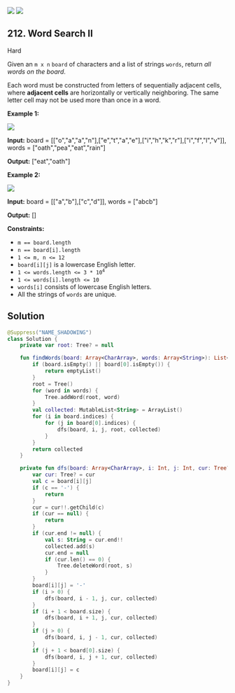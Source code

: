 [![](https://img.shields.io/github/stars/LeetCode-Top-Interview-150/LeetCode-Top-Interview-150?label=Stars&style=flat-square)](https://github.com/LeetCode-Top-Interview-150/LeetCode-Top-Interview-150)
[![](https://img.shields.io/github/forks/LeetCode-Top-Interview-150/LeetCode-Top-Interview-150?label=Fork%20me%20on%20GitHub%20&style=flat-square)](https://github.com/LeetCode-Top-Interview-150/LeetCode-Top-Interview-150/fork)

## 212\. Word Search II

Hard

Given an `m x n` `board` of characters and a list of strings `words`, return _all words on the board_.

Each word must be constructed from letters of sequentially adjacent cells, where **adjacent cells** are horizontally or vertically neighboring. The same letter cell may not be used more than once in a word.

**Example 1:**

![](https://assets.leetcode.com/uploads/2020/11/07/search1.jpg)

**Input:** board = \[\["o","a","a","n"],["e","t","a","e"],["i","h","k","r"],["i","f","l","v"]], words = ["oath","pea","eat","rain"]

**Output:** ["eat","oath"]

**Example 2:**

![](https://assets.leetcode.com/uploads/2020/11/07/search2.jpg)

**Input:** board = \[\["a","b"],["c","d"]], words = ["abcb"]

**Output:** []

**Constraints:**

*   `m == board.length`
*   `n == board[i].length`
*   `1 <= m, n <= 12`
*   `board[i][j]` is a lowercase English letter.
*   <code>1 <= words.length <= 3 * 10<sup>4</sup></code>
*   `1 <= words[i].length <= 10`
*   `words[i]` consists of lowercase English letters.
*   All the strings of `words` are unique.

## Solution

```kotlin
@Suppress("NAME_SHADOWING")
class Solution {
    private var root: Tree? = null

    fun findWords(board: Array<CharArray>, words: Array<String>): List<String> {
        if (board.isEmpty() || board[0].isEmpty()) {
            return emptyList()
        }
        root = Tree()
        for (word in words) {
            Tree.addWord(root, word)
        }
        val collected: MutableList<String> = ArrayList()
        for (i in board.indices) {
            for (j in board[0].indices) {
                dfs(board, i, j, root, collected)
            }
        }
        return collected
    }

    private fun dfs(board: Array<CharArray>, i: Int, j: Int, cur: Tree?, collected: MutableList<String>) {
        var cur: Tree? = cur
        val c = board[i][j]
        if (c == '-') {
            return
        }
        cur = cur!!.getChild(c)
        if (cur == null) {
            return
        }
        if (cur.end != null) {
            val s: String = cur.end!!
            collected.add(s)
            cur.end = null
            if (cur.len() == 0) {
                Tree.deleteWord(root, s)
            }
        }
        board[i][j] = '-'
        if (i > 0) {
            dfs(board, i - 1, j, cur, collected)
        }
        if (i + 1 < board.size) {
            dfs(board, i + 1, j, cur, collected)
        }
        if (j > 0) {
            dfs(board, i, j - 1, cur, collected)
        }
        if (j + 1 < board[0].size) {
            dfs(board, i, j + 1, cur, collected)
        }
        board[i][j] = c
    }
}
```
